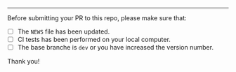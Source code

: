 
---

Before submitting your PR to this repo, please make sure that:

- [ ] The `NEWS` file has been updated.
- [ ] CI tests has been performed on your local computer.
- [ ] The base branche is `dev` or you have increased the version number.

Thank you!
